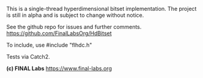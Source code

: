 This is a single-thread hyperdimensional bitset implementation.
The project is still in alpha and is subject to change without notice.

See the github repo for issues and further comments.
https://github.com/FinalLabsOrg/HdBitset

To include, use #include "flhdc.h"

Tests via Catch2.

**(c) FINAL Labs**
https://www.final-labs.org